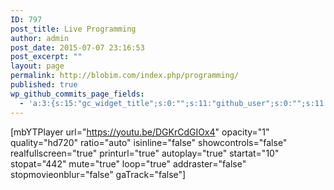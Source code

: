 ```yaml
---
ID: 797
post_title: Live Programming
author: admin
post_date: 2015-07-07 23:16:53
post_excerpt: ""
layout: page
permalink: http://blobim.com/index.php/programming/
published: true
wp_github_commits_page_fields:
  - 'a:3:{s:15:"gc_widget_title";s:0:"";s:11:"github_user";s:0:"";s:11:"github_repo";s:0:"";}'
---
```

[mbYTPlayer url="https://youtu.be/DGKrCdGIOx4" opacity="1" quality="hd720" ratio="auto" isinline="false" showcontrols="false" realfullscreen="true" printurl="true" autoplay="true" startat="10" stopat="442" mute="true" loop="true" addraster="false" stopmovieonblur="false" gaTrack="false"]


